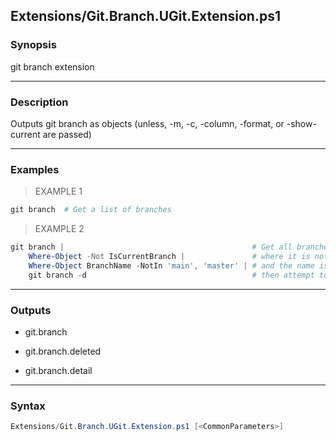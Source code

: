 Extensions/Git.Branch.UGit.Extension.ps1
----------------------------------------




### Synopsis
git branch extension



---


### Description

Outputs git branch as objects (unless, -m, -c, -column, -format, or -show-current are passed)



---


### Examples
> EXAMPLE 1

```PowerShell
git branch  # Get a list of branches
```
> EXAMPLE 2

```PowerShell
git branch |                                          # Get all branches
    Where-Object -Not IsCurrentBranch |               # where it is not the current branch
    Where-Object BranchName -NotIn 'main', 'master' | # and the name is not either main or master
    git branch -d                                     # then attempt to delete the branch.
```


---


### Outputs
* git.branch


* git.branch.deleted


* git.branch.detail






---


### Syntax
```PowerShell
Extensions/Git.Branch.UGit.Extension.ps1 [<CommonParameters>]
```
